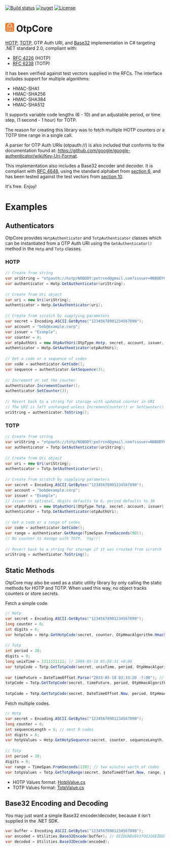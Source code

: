 [![Build status](https://img.shields.io/appveyor/build/petrsnd/OtpCore)](https://ci.appveyor.com/project/petrsnd/otpcore)
[![nuget](https://img.shields.io/nuget/v/OtpCore)](https://www.nuget.org/packages/OtpCore)
[![License](https://img.shields.io/github/license/petrsnd/OtpCore)](https://github.com/petrnsd/OtpCore/blob/master/LICENSE)


# <img src="OTP.png" width="28" height="28" />  OtpCore
[HOTP](https://github.com/petrsnd/OtpCore#hotp), [TOTP](https://github.com/petrsnd/OtpCore#totp), OTP Auth URI, and 
[Base32](https://github.com/petrsnd/OtpCore#base32-encoding-and-decoding) implementation in C# targeting .NET standard 2.0,
compliant with:
- [RFC 4226](https://datatracker.ietf.org/doc/html/rfc4226) (HOTP)
- [RFC 6238](https://datatracker.ietf.org/doc/html/rfc6238) (TOTP)

It has been verified against test vectors supplied in the RFCs. The interface includes support for
multiple algorithms:
- HMAC-SHA1
- HMAC-SHA256
- HMAC-SHA384
- HMAC-SHA512

It supports variable code lengths (6 - 10) and an adjustable period, or time step, (1 second - 1 hour) for TOTP.

The reason for creating this library was to fetch multiple HOTP counters or a TOTP time range in
a single call.

A parser for OTP Auth URIs (otpauth://) is also included that conforms to the documentation found at:
https://github.com/google/google-authenticator/wiki/Key-Uri-Format.

This implementation also includes a Base32 encoder and decoder. It is compliant with
[RFC 4648](https://datatracker.ietf.org/doc/html/rfc4648),
using the standard alphabet from [section 6](https://datatracker.ietf.org/doc/html/rfc4648#section-6),
and has been tested against the test vectors from
[section 10](https://datatracker.ietf.org/doc/html/rfc4648#section-10).

It's free. Enjoy!

# Examples

## Authenticators
OtpCore provides `HotpAuthenticator` and `TotpAuthenticator` classes which can be instantiated from a
OTP Auth URI using the `GetAuthenticator()` method in the `Hotp` and `Totp` classes.

### HOTP
```C#
// Create from string
var uriString = "otpauth://hotp/NOBODY:petrsnd@gmail.com?issuer=NOBODY&secret=GEZDGNBVGY3TQOJQGEZDGNBVGY3TQOJQ&algorithm=SHA1&digits=6&counter=0";
var authenticator = Hotp.GetAuthenticator(uriString);

// Create from Uri object
var uri = new Uri(uriString);
authenticator = Hotp.GetAuthenticator(uri);

// Create from scratch by supplying parameters
var secret = Encoding.ASCII.GetBytes("12345678901234567890");
var account = "bob@example.corp";
var issuer = "Example";
var counter = 0;
var otpAuthUri = new OtpAuthUri(OtpType.Hotp, secret, account, issuer, counter); // issuer is optional, digits defaults to 6
authenticator = Hotp.GetAuthenticator(otpAuthUri);

// Get a code or a sequence of codes
var code = authenticator.GetCode();
var sequence = authenticator.GetSequence(3);

// Increment or set the counter
authenticator.IncrementCounter();
authenticator.SetCounter(3);

// Revert back to a string for storage with updated counter in URI
// The URI is left unchanged unless IncrementCounter() or SetCounter() are called
uriString = authenticator.ToString();
```

### TOTP
```C#
// Create from string
var uriString = "otpauth://totp/NOBODY:petrsnd@gmail.com?issuer=NOBODY&secret=GEZDGNBVGY3TQOJQGEZDGNBVGY3TQOJQGEZDGNBVGY3TQOJQGEZA&algorithm=SHA256&digits=8";
var authenticator = Totp.GetAuthenticator(uriString);

// Create from Uri object
var uri = new Uri(uriString);
authenticator = Totp.GetAuthenticator(uri);

// Create from scratch by supplying parameters
var secret = Encoding.ASCII.GetBytes("12345678901234567890");
var account = "bob@example.corp";
var issuer = "Example";
// issuer is optional, digits defaults to 6, period defaults to 30
var otpAuthUri = new OtpAuthUri(OtpType.Totp, secret, account, issuer);
authenticator = Totp.GetAuthenticator(otpAuthUri);

// Get a code or a range of codes
var code = authenticator.GetCode();
var range = authenticator.GetRange(TimeSpan.FromSeconds(90));
// No counter to manage with TOTP.  Yay!!!

// Revert back to a string for storage if it was created from scratch
uriString = authenticator.ToString();
```

## Static Methods
OtpCore may also be used as a static utility library by only calling the static methods for HOTP and TOTP.
When used this way, no object tracks counters or store secrets.

Fetch a simple code.

```C#
// Hotp
var secret = Encoding.ASCII.GetBytes("12345678901234567890");
long counter = 0;
int digits = 6;
var hotpCode = Hotp.GetHotpCode(secret, counter, OtpHmacAlgorithm.HmacSha1, digits));

// Totp
int period = 30;
digits = 8;
long unixTime = 1111111111; // 2005-03-18 01:58:31 +0:00
var totpCode = Totp.GetTotpCode(secret, unixTime, period, OtpHmacAlgorithm.HmacSha1, digits);

var timeFuture = DateTimeOffset.Parse("2033-05-18 03:33:20 -7:00"); // future DateTimeOffset
totpCode = Totp.GetTotpCode(secret, timeFuture, period, OtpHmacAlgorithm.HmacSha1, digits);

totpCode = Totp.GetTotpCode(secret, DateTimeOffset.Now, period, OtpHmacAlgorithm.HmacSha1, digits); // Now
```

Fetch multiple codes.

```C#
// Hotp
var secret = Encoding.ASCII.GetBytes("12345678901234567890");
long counter = 0;
int sequenceLength = 5; // next 5 codes
int digits = 6;
var hotpValues = Hotp.GetHotpSequence(secret, counter, sequenceLength, OtpHmacAlgorithm.HmacSha1, digits));

// Totp
int period = 30;
digits = 8;
var range = TimeSpan.FromSeconds(120); // two minutes worth of codes
var totpValues = Totp.GetTotpRange(secret, DateTimeOffset.Now, range, period, OtpHmacAlgorithm.HmacSha1, digits);
```

- HOTP Values format: [HotpValue.cs](OtpCore/HotpValue.cs)
- TOTP Values format: [TotpValue.cs](OtpCore/TotpValue.cs)

## Base32 Encoding and Decoding
You may just want a simple Base32 encoder/decoder, because it isn't supplied in the .NET SDK.

```C#
var buffer = Encoding.ASCII.GetBytes("12345678901234567890");
var encoded = Utilities.Base32Encode(buffer); // GEZDGNBVGY3TQOJQGEZDGNBVGY3TQOJQ
var decoded = Utilities.Base32Decode(encoded);
```

